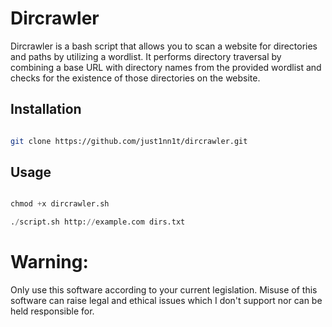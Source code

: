 # Dircrawler

Dircrawler is a bash script that allows you to scan a website for directories and paths by utilizing a wordlist. It performs directory traversal by combining a base URL with directory names from the provided wordlist and checks for the existence of those directories on the website.

## Installation

```bash

git clone https://github.com/just1nn1t/dircrawler.git

```

## Usage 

```python

chmod +x dircrawler.sh

./script.sh http://example.com dirs.txt

```

# Warning:
Only use this software according to your current legislation. Misuse of this software can raise legal and ethical issues which I don't support nor can be held responsible for.